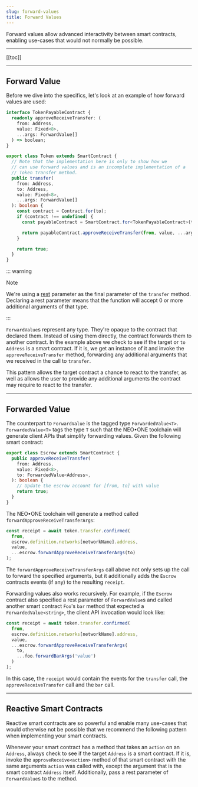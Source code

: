 ```yaml
---
slug: forward-values
title: Forward Values
---
```

Forward values allow advanced interactivity between smart contracts, enabling use-cases that would not normally be possible.

---

[[toc]]

---

## Forward Value

Before we dive into the specifics, let's look at an example of how forward values are used:

```typescript
interface TokenPayableContract {
  readonly approveReceiveTransfer: (
    from: Address,
    value: Fixed<8>,
    ...args: ForwardValue[]
  ) => boolean;
}

export class Token extends SmartContract {
  // Note that the implementation here is only to show how we
  // can use forward values and is an incomplete implementation of a
  // Token transfer method.
  public transfer(
    from: Address,
    to: Address,
    value: Fixed<8>,
    ...args: ForwardValue[]
  ): boolean {
    const contract = Contract.for(to);
    if (contract !== undefined) {
      const payableContract = SmartContract.for<TokenPayableContract>(to);

      return payableContract.approveReceiveTransfer(from, value, ...args);
    }

    return true;
  }
}
```

::: warning

Note

We're using a [rest](https://www.typescriptlang.org/docs/handbook/functions.html#rest-parameters) parameter as the final parameter of the `transfer` method. Declaring a rest parameter means that the function will accept 0 or more additional arguments of that type.

:::

`ForwardValue`s represent any type. They're opaque to the contract that declared them. Instead of using them directly, the contract forwards them to another contract. In the example above we check to see if the target or `to` `Address` is a smart contract. If it is, we get an instance of it and invoke the `approveReceiveTransfer` method, forwarding any additional arguments that we received in the call to `transfer`.

This pattern allows the target contract a chance to react to the transfer, as well as allows the user to provide any additional arguments the contract may require to react to the transfer.

---

## Forwarded Value

The counterpart to `ForwardValue` is the tagged type `ForwardedValue<T>`. `ForwardedValue<T>` tags the type `T` such that the NEO•ONE toolchain will generate client APIs that simplify forwarding values. Given the following smart contract:

```typescript
export class Escrow extends SmartContract {
  public approveReceiveTransfer(
    from: Address,
    value: Fixed<8>,
    to: ForwardedValue<Address>,
  ): boolean {
    // Update the escrow account for [from, to] with value
    return true;
  }
}
```

The NEO•ONE toolchain will generate a method called `forwardApproveReceiveTransferArgs`:

```typescript
const receipt = await token.transfer.confirmed(
  from,
  escrow.definition.networks[networkName].address,
  value,
  ...escrow.forwardApproveReceiveTransferArgs(to)
);
```

The `forwardApproveReceiveTransferArgs` call above not only sets up the call to forward the specified arguments, but it additionally adds the `Escrow` contracts events (if any) to the resulting `receipt`.

Forwarding values also works recursively. For example, if the `Escrow` contract also specified a rest parameter of `ForwardValue`s and called another smart contract `Foo`'s `bar` method that expected a `ForwardedValue<string>`, the client API invocation would look like:

```typescript
const receipt = await token.transfer.confirmed(
  from,
  escrow.definition.networks[networkName].address,
  value,
  ...escrow.forwardApproveReceiveTransferArgs(
    to,
    ...foo.forwardBarArgs('value')
  )
);
```

In this case, the `receipt` would contain the events for the `transfer` call, the `approveReceiveTransfer` call and the `bar` call.

---

## Reactive Smart Contracts

Reactive smart contracts are so powerful and enable many use-cases that would otherwise not be possible that we recommend the following pattern when implementing your smart contracts.

Whenever your smart contract has a method that takes an `action` on an `Address`, always check to see if the target `Address` is a smart contract. If it is, invoke the `approveReceive<action>` method of that smart contract with the same arguments `action` was called with, except the argument that is the smart contract `Address` itself. Additionally, pass a rest parameter of `ForwardValue`s to the method.
